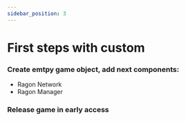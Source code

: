 ```yaml
---
sidebar_position: 3
---
```


# First steps with custom

### Create emtpy game object, add next components:
- Ragon Network
- Ragon Manager

### Release game in early access